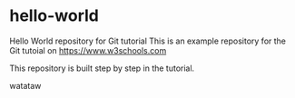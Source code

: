 # hello-world
Hello World repository for Git tutorial
This is an example repository for the Git tutoial on https://www.w3schools.com

This repository is built step by step in the tutorial.

watataw
